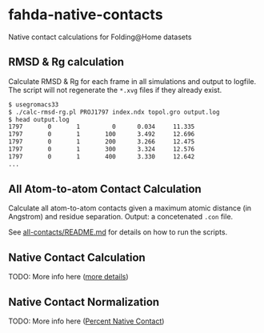 # fahda-native-contacts

Native contact calculations for Folding@Home datasets

## RMSD & Rg calculation

Calculate RMSD & Rg for each frame in all simulations and output to logfile. The script will not regenerate the `*.xvg` files if they already exist.

```bash
$ usegromacs33
$ ./calc-rmsd-rg.pl PROJ1797 index.ndx topol.gro output.log
$ head output.log
1797       0       1         0      0.034     11.335
1797       0       1       100      3.492     12.696
1797       0       1       200      3.266     12.475
1797       0       1       300      3.324     12.576
1797       0       1       400      3.330     12.642
...
```

## All Atom-to-atom Contact Calculation

Calculate all atom-to-atom contacts given a maximum atomic distance (in Angstrom) and residue separation. Output: a concetenated `.con` file.

See [all-contacts/README.md](all-contacts/README.md) for details on how to run the scripts.

## Native Contact Calculation

TODO: More info here ([more details](native-contacts/README.md))

## Native Contact Normalization

TODO: More info here ([Percent Native Contact](http://folding.cnsm.csulb.edu/wiki/index.php/Percent_Native_Contact))
